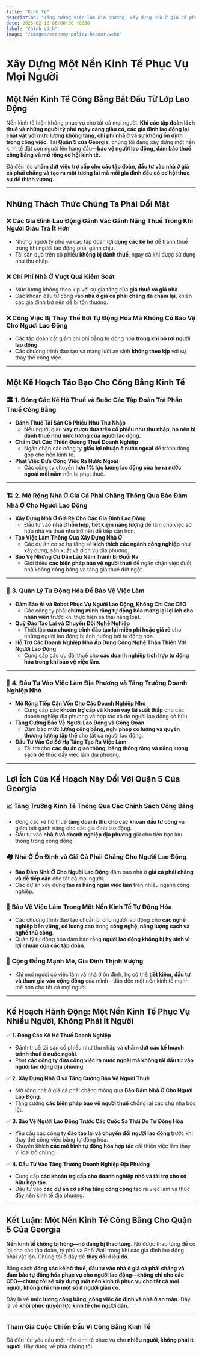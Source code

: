 ```yaml
---
title: "Kinh Tế"
description: "Tăng cường việc làm địa phương, xây dựng nhà ở giá cả phải chăng và đảm bảo thuế công bằng để tạo ra một nền kinh tế thịnh vượng và công bằng."
date: 2025-02-16 00:00:00 +0000
label: "Chính sách"
image: "/images/economy-policy-header.webp"
---
```


# **Xây Dựng Một Nền Kinh Tế Phục Vụ Mọi Người**  

## **Một Nền Kinh Tế Công Bằng Bắt Đầu Từ Lớp Lao Động**  

Nền kinh tế hiện không phục vụ cho tất cả mọi người. **Khi các tập đoàn lách thuế và những người tỷ phú ngày càng giàu có, các gia đình lao động lại chật vật với mức lương không tăng, chi phí nhà ở và sự không ổn định trong công việc.** Tại **Quận 5 của Georgia**, chúng tôi đang xây dựng một nền kinh tế đặt con người lên hàng đầu—**bảo vệ người lao động, đảm bảo thuế công bằng và mở rộng cơ hội kinh tế.**  

Đã đến lúc **chấm dứt việc trợ cấp cho các tập đoàn, đầu tư vào nhà ở giá cả phải chăng và tạo ra một tương lai mà mỗi gia đình đều có cơ hội thực sự để thịnh vượng.**  

---

## **Những Thách Thức Chúng Ta Phải Đối Mặt**  

### ❌ **Các Gia Đình Lao Động Gánh Vác Gánh Nặng Thuế Trong Khi Người Giàu Trả Ít Hơn**  
- Những người tỷ phú và các tập đoàn **lợi dụng các kẽ hở** để tránh thuế trong khi người lao động phải gánh chịu.  
- Tài sản dựa trên cổ phiếu **không bị đánh thuế**, ngay cả khi được sử dụng như thu nhập.  

### ❌ **Chi Phí Nhà Ở Vượt Quá Kiểm Soát**  
- Mức lương không theo kịp với sự gia tăng của **giá thuê và giá nhà**.  
- Các khoản đầu tư công vào **nhà ở giá cả phải chăng đã chậm lại**, khiến các gia đình trở nên dễ bị tổn thương.  

### ❌ **Công Việc Bị Thay Thế Bởi Tự Động Hóa Mà Không Có Bảo Vệ Cho Người Lao Động**  
- Các tập đoàn cắt giảm chi phí bằng tự động hóa **trong khi bỏ rơi người lao động**.  
- Các chương trình đào tạo và mạng lưới an sinh **không theo kịp** với sự thay thế công việc.  

---

## **Một Kế Hoạch Táo Bạo Cho Công Bằng Kinh Tế**  

### 🏛️ **1. Đóng Các Kẽ Hở Thuế và Buộc Các Tập Đoàn Trả Phần Thuế Công Bằng**  
- **Đánh Thuế Tài Sản Cổ Phiếu Như Thu Nhập**  
  - Nếu người giàu **vay mượn dựa trên cổ phiếu như thu nhập, họ nên bị đánh thuế như mức lương của người lao động.**  
- **Chấm Dứt Các Thiên Đường Thuế Doanh Nghiệp**  
  - Ngăn chặn các công ty **giấu lợi nhuận ở nước ngoài** để tránh đóng góp cho nền kinh tế.  
- **Phạt Việc Đưa Công Việc Ra Nước Ngoài**  
  - Các công ty chuyển **hơn 1% lực lượng lao động của họ ra nước ngoài mỗi năm** nên bị phạt thuế.  

---

### 🏗️ **2. Mở Rộng Nhà Ở Giá Cả Phải Chăng Thông Qua Bảo Đảm Nhà Ở Cho Người Lao Động**  
- **Xây Dựng Nhà Ở Giá Rẻ Cho Các Gia Đình Lao Động**  
  - Đầu tư vào **nhà ở hỗn hợp, tiết kiệm năng lượng** để làm cho việc sở hữu nhà và thuê nhà trở nên dễ tiếp cận hơn.  
- **Tạo Việc Làm Thông Qua Xây Dựng Nhà Ở**  
  - Các dự án cơ sở hạ tầng sẽ **kích thích các ngành công nghiệp** như xây dựng, sản xuất và dịch vụ địa phương.  
- **Bảo Vệ Những Cư Dân Lâu Năm Tránh Bị Đuổi Ra**  
  - Giới thiệu **các biện pháp bảo vệ người thuê** để ngăn chặn việc đuổi nhà không công bằng và tăng giá thuê đột ngột.  

---

### 🤖 **3. Quản Lý Tự Động Hóa Để Bảo Vệ Việc Làm**  
- **Đảm Bảo AI và Robot Phục Vụ Người Lao Động, Không Chỉ Các CEO**  
  - Các công ty phải **chứng minh rằng tự động hóa mang lại lợi ích cho nhân viên** trước khi thực hiện sa thải hàng loạt.  
- **Quỹ Đào Tạo Lại và Chuyển Đổi Nghề Nghiệp**  
  - Thiết lập **các chương trình đào tạo lại miễn phí hoặc giá rẻ** cho những người lao động bị ảnh hưởng bởi tự động hóa.  
- **Hỗ Trợ Các Doanh Nghiệp Nhỏ Áp Dụng Công Nghệ Thân Thiện Với Người Lao Động**  
  - Cung cấp các ưu đãi thuế cho **các doanh nghiệp tích hợp tự động hóa trong khi bảo vệ việc làm**.  

---

### 💼 **4. Đầu Tư Vào Việc Làm Địa Phương và Tăng Trưởng Doanh Nghiệp Nhỏ**  
- **Mở Rộng Tiếp Cận Vốn Cho Các Doanh Nghiệp Nhỏ**  
  - Cung cấp **các khoản trợ cấp và khoản vay lãi suất thấp** cho các doanh nghiệp địa phương và hợp tác xã do người lao động sở hữu.  
- **Tăng Cường Bảo Vệ Người Lao Động và Công Đoàn**  
  - Đảm bảo **mức lương công bằng, nghỉ phép có lương và quyền thương lượng tập thể** cho tất cả người lao động.  
- **Đầu Tư Vào Cơ Sở Hạ Tầng Tạo Ra Việc Làm**  
  - Tài trợ cho **các dự án giao thông, băng thông rộng và năng lượng sạch** để thúc đẩy việc làm địa phương.  

---

## **Lợi Ích Của Kế Hoạch Này Đối Với Quận 5 Của Georgia**  

### 📈 **Tăng Trưởng Kinh Tế Thông Qua Các Chính Sách Công Bằng**  
- Đóng các kẽ hở thuế **tăng doanh thu cho các khoản đầu tư công** và giảm bớt gánh nặng cho các gia đình lao động.  
- Đầu tư vào **nhà ở và doanh nghiệp địa phương** giữ cho tiền bạc lưu thông trong cộng đồng.  

### 🏘️ **Nhà Ở Ổn Định và Giá Cả Phải Chăng Cho Người Lao Động**  
- **Bảo Đảm Nhà Ở Cho Người Lao Động** đảm bảo nhà ở **giá cả phải chăng và dễ tiếp cận** cho tất cả mọi người.  
- Các dự án xây dựng **tạo ra hàng ngàn việc làm** trên nhiều ngành công nghiệp.  

### 🤝 **Bảo Vệ Việc Làm Trong Một Nền Kinh Tế Tự Động Hóa**  
- Các chương trình đào tạo chuẩn bị cho người lao động cho **các nghề nghiệp bền vững, có lương cao** trong **công nghệ, năng lượng sạch và nghề thủ công**.  
- Quản lý tự động hóa đảm bảo rằng **người lao động không bị hy sinh vì lợi nhuận của các tập đoàn**.  

### 💪 **Cộng Đồng Mạnh Mẽ, Gia Đình Thịnh Vượng**  
- Khi mọi người có việc làm và nhà ở ổn định, họ có thể **tiết kiệm, đầu tư và tham gia vào cộng đồng** của mình—dẫn đến một nền kinh tế mạnh mẽ hơn cho tất cả mọi người.  

---

## **Kế Hoạch Hành Động: Một Nền Kinh Tế Phục Vụ Nhiều Người, Không Phải Ít Người**  

✅ **1. Đóng Các Kẽ Hở Thuế Doanh Nghiệp**  
- Đánh thuế tài sản cổ phiếu như thu nhập và **chấm dứt các kế hoạch tránh thuế ở nước ngoài**.  
- Phạt **các công ty đưa công việc ra nước ngoài mà không tái đầu tư vào người lao động địa phương**.  

✅ **2. Xây Dựng Nhà Ở và Tăng Cường Bảo Vệ Người Thuê**  
- Mở rộng nhà ở giá cả phải chăng thông qua **Bảo Đảm Nhà Ở Cho Người Lao Động**.  
- Tăng cường **các biện pháp bảo vệ người thuê** chống lại các chủ nhà bóc lột.  

✅ **3. Bảo Vệ Người Lao Động Trước Các Cuộc Sa Thải Do Tự Động Hóa**  
- Yêu cầu các công ty **đào tạo lại và chuyển đổi người lao động** trước khi thay thế công việc bằng tự động hóa.  
- Khuyến khích **các mô hình tự động hóa hợp tác** cải thiện việc làm thay vì loại bỏ chúng.  

✅ **4. Đầu Tư Vào Tăng Trưởng Doanh Nghiệp Địa Phương**  
- Cung cấp **các khoản trợ cấp cho doanh nghiệp nhỏ và tài trợ cho sở hữu hợp tác**.  
- Đầu tư vào **các dự án cơ sở hạ tầng công cộng** tạo ra việc làm và thúc đẩy nền kinh tế địa phương.  

---

## **Kết Luận: Một Nền Kinh Tế Công Bằng Cho Quận 5 Của Georgia**  

**Nền kinh tế không bị hỏng—nó đang bị thao túng.** Nó được thao túng để có lợi cho các tập đoàn, tỷ phú và Phố Wall trong khi các gia đình lao động phải vật lộn. Chúng tôi ở đây để **thay đổi điều đó**.  

Bằng cách **đóng các kẽ hở thuế, đầu tư vào nhà ở giá cả phải chăng và đảm bảo tự động hóa phục vụ cho người lao động—không chỉ cho các CEO—chúng tôi sẽ xây dựng một nền kinh tế phục vụ cho tất cả mọi người, không chỉ cho một số ít người giàu có.**  

Đây là về **mức lương công bằng, công việc ổn định và nhà ở an toàn.** Đây là về **khôi phục quyền lực kinh tế cho người dân.**  

---

### **Tham Gia Cuộc Chiến Đấu Vì Công Bằng Kinh Tế**  

Đã đến lúc yêu cầu một nền kinh tế phục vụ cho **nhiều người, không phải ít người**. Hãy đứng về phía chúng tôi.